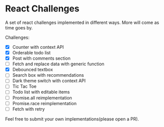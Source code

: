 # React Challenges

A set of react challenges implemented in different ways.
More will come as time goes by.

Challenges:

- [x] Counter with context API
- [x] Orderable todo list
- [x] Post with comments section
- [ ] Fetch and replace data with generic function
- [x] Debounced textbox
- [ ] Search box with recommendations
- [ ] Dark theme switch with context API
- [ ] Tic Tac Toe
- [ ] Todo list with editable items
- [ ] Promise.all reimplementation
- [ ] Promise.race reimplementation
- [ ] Fetch with retry

Feel free to submit your own implementations(please open a PR).
